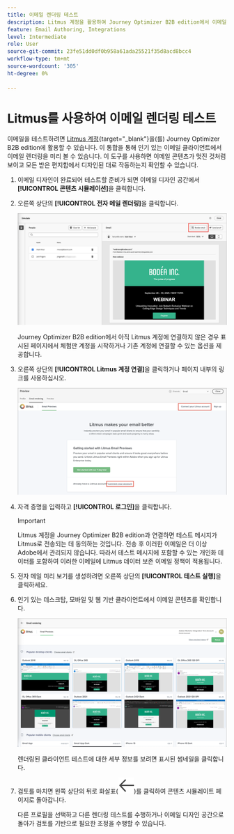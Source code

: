 ```yaml
---
title: 이메일 렌더링 테스트
description: Litmus 계정을 활용하여 Journey Optimizer B2B edition에서 이메일에 대한 렌더링을 테스트하는 방법을 알아봅니다.
feature: Email Authoring, Integrations
level: Intermediate
role: User
source-git-commit: 23fe51dd0df0b958a61ada25521f35d8acd8bcc4
workflow-type: tm+mt
source-wordcount: '305'
ht-degree: 0%

---
```


# Litmus를 사용하여 이메일 렌더링 테스트

이메일을 테스트하려면 [Litmus 계정](https://www.litmus.com/email-testing){target="_blank"}을(를) Journey Optimizer B2B edition에 활용할 수 있습니다. 이 통합을 통해 인기 있는 이메일 클라이언트에서 이메일 렌더링을 미리 볼 수 있습니다. 이 도구를 사용하면 이메일 콘텐츠가 멋진 것처럼 보이고 모든 받은 편지함에서 디자인된 대로 작동하는지 확인할 수 있습니다.

1. 이메일 디자인이 완료되어 테스트할 준비가 되면 이메일 디자인 공간에서 **[!UICONTROL 콘텐츠 시뮬레이션]**&#x200B;을 클릭합니다.

1. 오른쪽 상단의 **[!UICONTROL 전자 메일 렌더링]**&#x200B;을 클릭합니다.

   ![전자 메일 렌더링 단추](./assets/email-simulate-render-button.png)

   Journey Optimizer B2B edition에서 아직 Litmus 계정에 연결하지 않은 경우 표시된 페이지에서 체험판 계정을 시작하거나 기존 계정에 연결할 수 있는 옵션을 제공합니다.

1. 오른쪽 상단의 **[!UICONTROL Litmus 계정 연결]**&#x200B;을 클릭하거나 페이지 내부의 링크를 사용하십시오.

   ![Litmus 계정 연결](./assets/email-simulate-render-litmus-connect.png)

1. 자격 증명을 입력하고 **[!UICONTROL 로그인]**&#x200B;을 클릭합니다.

   >[!IMPORTANT]
   >
   >Litmus 계정을 Journey Optimizer B2B edition과 연결하면 테스트 메시지가 Litmus로 전송되는 데 동의하는 것입니다. 전송 후 이러한 이메일은 더 이상 Adobe에서 관리되지 않습니다. 따라서 테스트 메시지에 포함할 수 있는 개인화 데이터를 포함하여 이러한 이메일에 Litmus 데이터 보존 이메일 정책이 적용됩니다.

1. 전자 메일 미리 보기를 생성하려면 오른쪽 상단의 **[!UICONTROL 테스트 실행]**&#x200B;을 클릭하세요.

1. 인기 있는 데스크탑, 모바일 및 웹 기반 클라이언트에서 이메일 콘텐츠를 확인합니다.

   ![리트머스 이메일 미리 보기](./assets/email-simulate-render-litmus-previews.png)

   렌더링된 클라이언트 테스트에 대한 세부 정보를 보려면 표시된 썸네일을 클릭합니다.

1. 검토를 마치면 왼쪽 상단의 뒤로 화살표(![필터 표시 또는 숨기기 아이콘](../../assets/do-not-localize/icon_back-arrow.svg))를 클릭하여 콘텐츠 시뮬레이트 페이지로 돌아갑니다.

   다른 프로필을 선택하고 다른 렌더링 테스트를 수행하거나 이메일 디자인 공간으로 돌아가 검토를 기반으로 필요한 조정을 수행할 수 있습니다.

